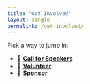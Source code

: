 ```yaml
---
title: "Get Involved"
layout: single
permalink: /get-involved/
---
```


Pick a way to jump in:

- 🎤 **[Call for Speakers](/call-for-speakers/)**
- 🙋 **[Volunteer](/volunteer/)**
- 🤝 **[Sponsor](/sponsors/)**
